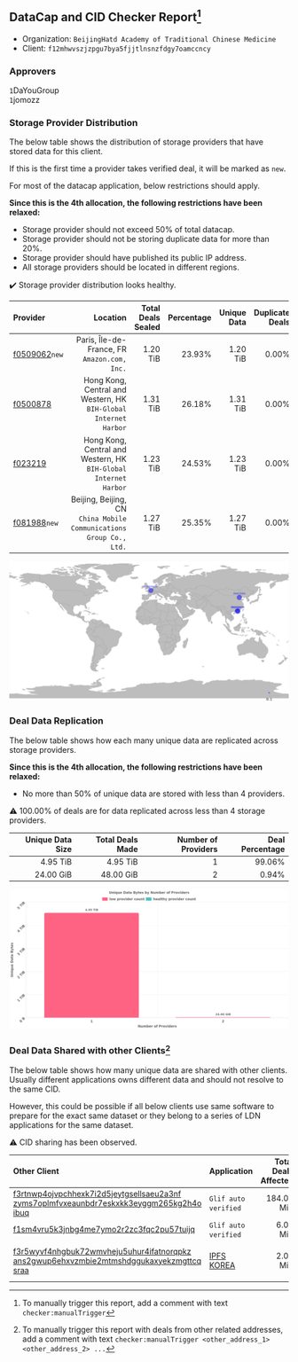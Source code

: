 ## DataCap and CID Checker Report[^1]
 - Organization: `BeijingHatd Academy of Traditional Chinese Medicine`
 - Client: `f12mhwvszjzpgu7bya5fjjtlnsnzfdgy7oamccncy`
### Approvers
`1`DaYouGroup<br/>`1`jomozz

### Storage Provider Distribution
The below table shows the distribution of storage providers that have stored data for this client.

If this is the first time a provider takes verified deal, it will be marked as `new`.

For most of the datacap application, below restrictions should apply.

**Since this is the 4th allocation, the following restrictions have been relaxed:**
 - Storage provider should not exceed 50% of total datacap.
 - Storage provider should not be storing duplicate data for more than 20%.
 - Storage provider should have published its public IP address.
 - All storage providers should be located in different regions.

✔️ Storage provider distribution looks healthy.

| Provider                                                  |                                                               Location | Total Deals Sealed | Percentage | Unique Data | Duplicate Deals |
| :-------------------------------------------------------- | ---------------------------------------------------------------------: | -----------------: | ---------: | ----------: | --------------: |
| [f0509062](https://filfox.info/en/address/f0509062)`new`  |                        Paris, Île-de-France, FR<br/>`Amazon.com, Inc.` |           1.20 TiB |     23.93% |    1.20 TiB |           0.00% |
| [f0500878](https://filfox.info/en/address/f0500878)       |    Hong Kong, Central and Western, HK<br/>`BIH-Global Internet Harbor` |           1.31 TiB |     26.18% |    1.31 TiB |           0.00% |
| [f023219](https://filfox.info/en/address/f023219)         |    Hong Kong, Central and Western, HK<br/>`BIH-Global Internet Harbor` |           1.23 TiB |     24.53% |    1.23 TiB |           0.00% |
| [f081988](https://filfox.info/en/address/f081988)`new`    | Beijing, Beijing, CN<br/>`China Mobile Communications Group Co., Ltd.` |           1.27 TiB |     25.35% |    1.27 TiB |           0.00% |

<img src="https://raw.githubusercontent.com/data-preservation-programs/filplus-checker-assets/main/filecoin-project/filecoin-plus-large-datasets/issues/1794/1685525125148.png"/>

### Deal Data Replication
The below table shows how each many unique data are replicated across storage providers.


**Since this is the 4th allocation, the following restrictions have been relaxed:**
- No more than 50% of unique data are stored with less than 4 providers.

⚠️ 100.00% of deals are for data replicated across less than 4 storage providers.

| Unique Data Size | Total Deals Made | Number of Providers | Deal Percentage |
| ---------------: | ---------------: | ------------------: | --------------: |
|         4.95 TiB |         4.95 TiB |                   1 |          99.06% |
|        24.00 GiB |        48.00 GiB |                   2 |           0.94% |

<img src="https://raw.githubusercontent.com/data-preservation-programs/filplus-checker-assets/main/filecoin-project/filecoin-plus-large-datasets/issues/1794/1685525126051.png"/>

### Deal Data Shared with other Clients[^3]
The below table shows how many unique data are shared with other clients.
Usually different applications owns different data and should not resolve to the same CID.

However, this could be possible if all below clients use same software to prepare for the exact same dataset or they belong to a series of LDN applications for the same dataset.

⚠️ CID sharing has been observed.

| Other Client                                                                                                                                                                                                              | Application                                                                               | Total Deals Affected | Unique CIDs | Approvers                                                |
| :------------------------------------------------------------------------------------------------------------------------------------------------------------------------------------------------------------------------ | :---------------------------------------------------------------------------------------- | -------------------: | ----------: | :------------------------------------------------------- |
| [f3rtnwp4ojvpchhexk7i2d5jeytgsellsaeu2a3nf<br/>zyms7oplmfvxeaunbdr7eskxkk3eyggm265kg2h4o<br/>ibuq](https://filfox.info/en/address/f3rtnwp4ojvpchhexk7i2d5jeytgsellsaeu2a3nfzyms7oplmfvxeaunbdr7eskxkk3eyggm265kg2h4oibuq) | `Glif auto verified`                                                                      |           184.00 MiB |          22 | Unknown                                                  |
| [f1sm4vru5k3jnbg4me7ymo2r2zc3fqc2pu57tuijq](https://filfox.info/en/address/f1sm4vru5k3jnbg4me7ymo2r2zc3fqc2pu57tuijq)                                                                                                     | `Glif auto verified`                                                                      |             6.00 MiB |           1 | Unknown                                                  |
| [f3r5wyvf4nhgbuk72wmvheju5uhur4ifatnorqpkz<br/>ans2gwup6ehxvzmbie2mtmshdggukaxyekzmgttcq<br/>sraa](https://filfox.info/en/address/f3r5wyvf4nhgbuk72wmvheju5uhur4ifatnorqpkzans2gwup6ehxvzmbie2mtmshdggukaxyekzmgttcqsraa) | [IPFS KOREA](https://github.com/filecoin-project/filecoin-plus-large-datasets/issues/147) |             2.00 MiB |           1 | `2`IreneYoung<br/>`2`MegTei<br/>`2`Reiers<br/>`1`s0nik42 |

[^1]: To manually trigger this report, add a comment with text `checker:manualTrigger`

[^2]: Deals from those addresses are combined into this report as they are specified with `checker:manualTrigger`

[^3]: To manually trigger this report with deals from other related addresses, add a comment with text `checker:manualTrigger <other_address_1> <other_address_2> ...`
